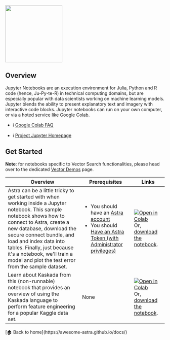 <!--
---
title: "Jupyter"
description: "Jupyter is web-based IDE for notebooks, code, and data. Its flexible interface allows users to configure and arrange workflows in data science, scientific computing, and machine learning."
tags: "python, machine learning, notebooks, ide"
icon: "https://awesome-astra.github.io/docs/img/jupyter/Jupyter.png"
coming_soon: “true”
developer_title: "Jupyter"
developer_url: "https://jupyter.org/"
links:
- title: "Jupyter Notebook Installation"
  url: "https://jupyter.org/install"
---
-->

<div class="nosurface" markdown="1">
<img src="https://awesome-astra.github.io/docs/img/jupyter/logo.png" style="height: 180px;" />

## Overview

Jupyter Notebooks are an execution environment for Julia, Python and R code (hence, Ju-Py-te-R) in technical computing domains, but are especially popular with data scientists working on machine learning models. Jupyter blends the ability to present explanatory text and imagery with interactive code blocks. Jupyter notebooks can run on your own computer, or via a hoted service like Google Colab. 

<div class="nosurface" markdown="1">

- ℹ️ [Google Colab FAQ](https://research.google.com/colaboratory/faq.html)

- ℹ️ [Project Jupyter Homepage](https://jupyter.org)
</div>

## Get Started

**Note**: for notebooks specific to Vector Search functionalities, please
head over to the dedicated [Vector Demos](/docs/pages/aiml/llm/vector_demos/) page.

| Overview | Prerequisites | Links |
|---|---|---|
| Astra can be a little tricky to get started with when working inside a Jupyter notebook. This sample notebook shows how to connect to Astra, create a new database, download the secure connect bundle, and load and index data into tables. Finally, just because it's a notebook, we'll train a model and plot the test error from the sample dataset. | <ul class="prerequisites">        <li class="nosurface">You should have an <a href="https://astra.dev/3B7HcYo">Astra account</a></li>       <li class="nosurface">You should <a href="https://awesome-astra.github.io/docs/pages/astra/create-token/">Have an Astra Token (with Administrator privileges)</a></li>   </ul> | <a href="https://colab.research.google.com/github/awesome-astra/docs/blob/main/docs/pages/tools/notebooks/HelloAstra.ipynb" target="_parent"><img src="https://colab.research.google.com/assets/colab-badge.svg" alt="Open in Colab"/></a> Or, <a href="https://github.com/awesome-astra/docs/blob/main/docs/pages/tools/notebooks/HelloAstra.ipynb">download the notebook</a>. |
| Learn about Kaskada from this (non-runnable) notebook that provides an overview of using the Kaskada language to perform feature engineering for a popular Kaggle data set.  | None |   <a href="https://colab.research.google.com/github/awesome-astra/docs/blob/main/docs/pages/tools/notebooks/Astra_Kaskada_Customer_Retention_AwesomeAstra.ipynb" target="_parent"><img src="https://colab.research.google.com/assets/colab-badge.svg" alt="Open in Colab"/></a> Or, <a href="https://github.com/awesome-astra/docs/blob/main/docs/pages/tools/notebooks/Astra_Kaskada_Customer_Retention_AwesomeAstra.ipynb">download the notebook</a>.|


</div>

<div class="nosurface" markdown="1">
[🏠 Back to home](https://awesome-astra.github.io/docs/) 
</div>
